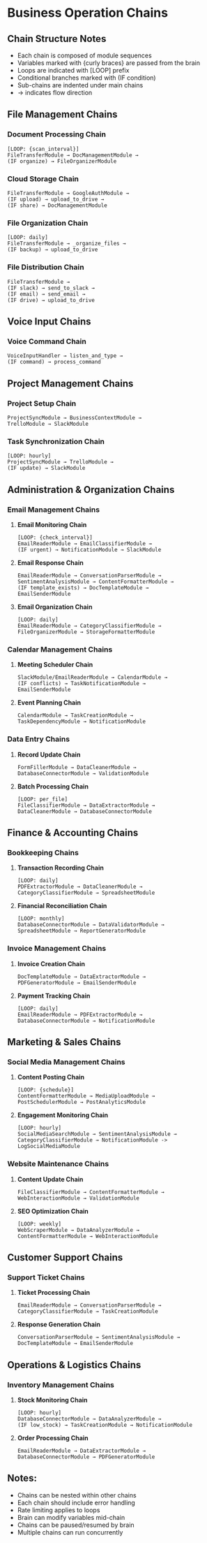 # Business Operation Chains

## Chain Structure Notes
- Each chain is composed of module sequences
- Variables marked with {curly braces} are passed from the brain
- Loops are indicated with [LOOP] prefix
- Conditional branches marked with (IF condition)
- Sub-chains are indented under main chains
- → indicates flow direction

## File Management Chains

### Document Processing Chain
```
[LOOP: {scan_interval}]
FileTransferModule → DocManagementModule → 
(IF organize) → FileOrganizerModule
```

### Cloud Storage Chain
```
FileTransferModule → GoogleAuthModule → 
(IF upload) → upload_to_drive →
(IF share) → DocManagementModule
```

### File Organization Chain
```
[LOOP: daily]
FileTransferModule → _organize_files →
(IF backup) → upload_to_drive
```

### File Distribution Chain
```
FileTransferModule →
(IF slack) → send_to_slack →
(IF email) → send_email →
(IF drive) → upload_to_drive
```

## Voice Input Chains

### Voice Command Chain
```
VoiceInputHandler → listen_and_type →
(IF command) → process_command
```

## Project Management Chains

### Project Setup Chain
```
ProjectSyncModule → BusinessContextModule →
TrelloModule → SlackModule
```

### Task Synchronization Chain
```
[LOOP: hourly]
ProjectSyncModule → TrelloModule →
(IF update) → SlackModule
```

## Administration & Organization Chains

### Email Management Chains
1. **Email Monitoring Chain**
   ```
   [LOOP: {check_interval}]
   EmailReaderModule → EmailClassifierModule → 
   (IF urgent) → NotificationModule → SlackModule
   ```

2. **Email Response Chain**
   ```
   EmailReaderModule → ConversationParserModule → 
   SentimentAnalysisModule → ContentFormatterModule → 
   (IF template_exists) → DocTemplateModule →
   EmailSenderModule
   ```

3. **Email Organization Chain**
   ```
   [LOOP: daily]
   EmailReaderModule → CategoryClassifierModule → 
   FileOrganizerModule → StorageFormatterModule
   ```

### Calendar Management Chains
1. **Meeting Scheduler Chain**
   ```
   SlackModule/EmailReaderModule → CalendarModule → 
   (IF conflicts) → TaskNotificationModule → 
   EmailSenderModule
   ```

2. **Event Planning Chain**
   ```
   CalendarModule → TaskCreationModule → 
   TaskDependencyModule → NotificationModule
   ```

### Data Entry Chains
1. **Record Update Chain**
   ```
   FormFillerModule → DataCleanerModule → 
   DatabaseConnectorModule → ValidationModule
   ```

2. **Batch Processing Chain**
   ```
   [LOOP: per_file]
   FileClassifierModule → DataExtractorModule → 
   DataCleanerModule → DatabaseConnectorModule
   ```

## Finance & Accounting Chains

### Bookkeeping Chains
1. **Transaction Recording Chain**
   ```
   [LOOP: daily]
   PDFExtractorModule → DataCleanerModule → 
   CategoryClassifierModule → SpreadsheetModule
   ```

2. **Financial Reconciliation Chain**
   ```
   [LOOP: monthly]
   DatabaseConnectorModule → DataValidatorModule → 
   SpreadsheetModule → ReportGeneratorModule
   ```

### Invoice Management Chains
1. **Invoice Creation Chain**
   ```
   DocTemplateModule → DataExtractorModule → 
   PDFGeneratorModule → EmailSenderModule
   ```

2. **Payment Tracking Chain**
   ```
   [LOOP: daily]
   EmailReaderModule → PDFExtractorModule → 
   DatabaseConnectorModule → NotificationModule
   ```

## Marketing & Sales Chains

### Social Media Management Chains
1. **Content Posting Chain**
   ```
   [LOOP: {schedule}]
   ContentFormatterModule → MediaUploadModule → 
   PostSchedulerModule → PostAnalyticsModule
   ```

2. **Engagement Monitoring Chain**
   ```
   [LOOP: hourly]
   SocialMediaSearchModule → SentimentAnalysisModule → 
   CategoryClassifierModule → NotificationModule -> LogSocialMediaModule
   ```

### Website Maintenance Chains
1. **Content Update Chain**
   ```
   FileClassifierModule → ContentFormatterModule → 
   WebInteractionModule → ValidationModule
   ```

2. **SEO Optimization Chain**
   ```
   [LOOP: weekly]
   WebScraperModule → DataAnalyzerModule → 
   ContentFormatterModule → WebInteractionModule
   ```

## Customer Support Chains

### Support Ticket Chains
1. **Ticket Processing Chain**
   ```
   EmailReaderModule → ConversationParserModule → 
   CategoryClassifierModule → TaskCreationModule
   ```

2. **Response Generation Chain**
   ```
   ConversationParserModule → SentimentAnalysisModule → 
   DocTemplateModule → EmailSenderModule
   ```

## Operations & Logistics Chains

### Inventory Management Chains
1. **Stock Monitoring Chain**
   ```
   [LOOP: hourly]
   DatabaseConnectorModule → DataAnalyzerModule → 
   (IF low_stock) → TaskCreationModule → NotificationModule
   ```

2. **Order Processing Chain**
   ```
   EmailReaderModule → DataExtractorModule → 
   DatabaseConnectorModule → PDFGeneratorModule
   ```

## Notes:
- Chains can be nested within other chains
- Each chain should include error handling
- Rate limiting applies to loops
- Brain can modify variables mid-chain
- Chains can be paused/resumed by brain
- Multiple chains can run concurrently 
